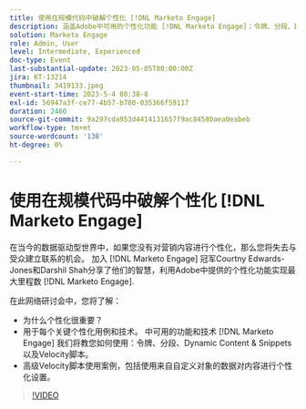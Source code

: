 ```yaml
---
title: 使用在规模代码中破解个性化 [!DNL Marketo Engage]
description: 涵盖Adobe中可用的个性化功能 [!DNL Marketo Engage]；令牌、分段、Dynamic Content & Snippets和Velocity脚本。  高级Velocity脚本使用案例，包括使用来自自定义对象的数据对内容进行个性化设置。
solution: Marketo Engage
role: Admin, User
level: Intermediate, Experienced
doc-type: Event
last-substantial-update: 2023-05-05T00:00:00Z
jira: KT-13214
thumbnail: 3419133.jpeg
event-start-time: 2023-5-4 08:30-8
exl-id: 56947a3f-ce77-4b57-b780-035366f59117
duration: 2460
source-git-commit: 9a297cda953d4414131657f9ac84580aea0eabeb
workflow-type: tm+mt
source-wordcount: '138'
ht-degree: 0%

---
```


# 使用在规模代码中破解个性化 [!DNL Marketo Engage]

在当今的数据驱动型世界中，如果您没有对营销内容进行个性化，那么您将失去与受众建立联系的机会。 加入 [!DNL Marketo Engage] 冠军Courtny Edwards-Jones和Darshil Shah分享了他们的智慧，利用Adobe中提供的个性化功能实现最大里程数 [!DNL Marketo Engage].

在此网络研讨会中，您将了解：

* 为什么个性化很重要？
* 用于每个关键个性化用例和技术。 中可用的功能和技术 [!DNL Marketo Engage] 我们将教您如何使用：令牌、分段、Dynamic Content &amp; Snippets以及Velocity脚本。
* 高级Velocity脚本使用案例，包括使用来自自定义对象的数据对内容进行个性化设置。

>[!VIDEO](https://video.tv.adobe.com/v/3419133/?learn=on)
